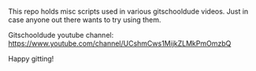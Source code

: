 This repo holds misc scripts used in various gitschooldude videos.   Just in case anyone out there wants to try using them.

Gitschooldude youtube channel:
  https://www.youtube.com/channel/UCshmCws1MijkZLMkPmOmzbQ

Happy gitting!
